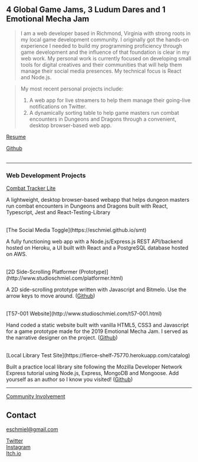 ## 4 Global Game Jams, 3 Ludum Dares and 1 Emotional Mecha Jam

>I am a web developer based in Richmond, Virginia with strong roots in my local game development community. I originally got the hands-on experience I needed to build my programming proficiency through game development and the influence of that foundation is clear in my web work. My personal work is currently focused on developing small tools for digital creatives and their communities that will help them manage their social media presences.
> My technical focus is React and Node.js.

>My most recent personal projects include: 
> 1) A web app for live streamers to help them manage their going-live notifications on Twitter. <br/>
> 2) A dynamically sorting table to help game masters run combat encounters in Dungeons and Dragons through a convenient, desktop browser-based web app.

[Resume](https://studioschmiel.com/resume.pdf)

[Github](https://github.com/eschmiel)
<br/>
<br/>

---

### Web Development Projects

[Combat Tracker Lite](https://eschmiel.github.io/combatTrackerLite)

A lightweight, desktop browser-based webapp that helps dungeon masters run combat encounters in Dungeons and Dragons built with React, Typescript, Jest and React-Testing-Library 

<br/>
[The Social Media Toggle](https://eschmiel.github.io/smt)

A fully functioning web app with a Node.js/Express.js REST API/backend hosted on Heroku, a UI built with React and a PostgreSQL database hosted on AWS.

<br/>
[2D Side-Scrolling Platformer (Prototype)](http://www.studioschmiel.com/platformer.html)

A 2D side-scrolling prototype written with Javascript and Bitmelo. Use the arrow keys to move around. ([Github](https://github.com/eschmiel/bitmelo-platformer-prototype))

<br/>
[T57-001 Website](http://www.studioschmiel.com/t57-001.html)

Hand coded a static website built with vanilla HTML5, CSS3 and Javascript for a game prototype made for the 2019 Emotional Mecha Jam. I served as the narrative designer on the project. ([Github](https://github.com/eschmiel/T57-001))

<br/>
[Local Library Test Site](https://fierce-shelf-75770.herokuapp.com/catalog)

Built a practice local library site following the Mozilla Developer Network Express tutorial using Node.js, Express, MongoDB and Mongoose. Add yourself as an author so I know you visited! ([Github](https://github.com/eschmiel/expressTut))
<br/>

---

[Community Involvement](https://eschmiel.github.io/community)

## Contact
[eschmiel@gmail.com](mailto:eschmiel@gmail.com)

[Twitter](https://www.twitter.com/eschmiel)
<br/>
[Instagram](https://www.instagram.com/eric_schmiel)
<br/>
[Itch.io](https://eschmiel.itch.io)

